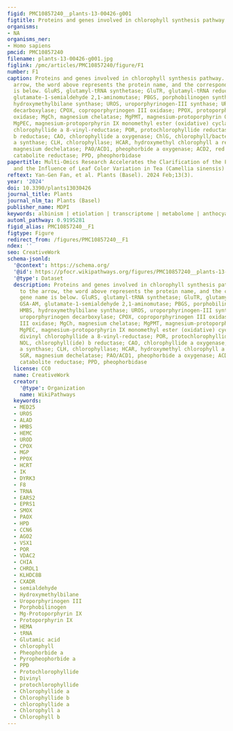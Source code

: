 ```yaml
---
figid: PMC10857240__plants-13-00426-g001
figtitle: Proteins and genes involved in chlorophyll synthesis pathway
organisms:
- NA
organisms_ner:
- Homo sapiens
pmcid: PMC10857240
filename: plants-13-00426-g001.jpg
figlink: /pmc/articles/PMC10857240/figure/F1
number: F1
caption: Proteins and genes involved in chlorophyll synthesis pathway. Next to the
  arrow, the word above represents the protein name, and the corresponding gene name
  is below. GluRS, glutamyl-tRNA synthetase; GluTR, glutamyl-tRNA reductase; GSA-AM,
  glutamate-1-semialdehyde 2,1-aminomutase; PBGS, porphobilinogen synthase; HMBS,
  hydroxymethylbilane synthase; UROS, uroporphyrinogen-III synthase; UROD, uroporphyrinogen
  decarboxylase; CPOX, coproporphyrinogen III oxidase; PPOX, protoporphyrinogen III
  oxidase; MgCh, magnesium chelatase; MgPMT, magnesium-protoporphyrin O-methyltransferase;
  MgPEC, magnesium-protoporphyrin IX monomethyl ester (oxidative) cyclase; DVR, divinyl
  chlorophyllide a 8-vinyl-reductase; POR, protochlorophyllide reductase; NOL, chlorophyll(ide)
  b reductase; CAO, chlorophyllide a oxygenase; ChlG, chlorophyll/bacteriochlorophyll
  a synthase; CLH, chlorophyllase; HCAR, hydroxymethyl chlorophyll a reductase; SGR,
  magnesium dechelatase; PAO/ACD1, pheophorbide a oxygenase; ACD2, red chlorophyll
  catabolite reductase; PPD, pheophorbidase
papertitle: Multi-Omics Research Accelerates the Clarification of the Formation Mechanism
  and the Influence of Leaf Color Variation in Tea (Camellia sinensis) Plants
reftext: Yan-Gen Fan, et al. Plants (Basel). 2024 Feb;13(3).
year: '2024'
doi: 10.3390/plants13030426
journal_title: Plants
journal_nlm_ta: Plants (Basel)
publisher_name: MDPI
keywords: albinism | etiolation | transcriptome | metabolome | anthocyanin
automl_pathway: 0.9195281
figid_alias: PMC10857240__F1
figtype: Figure
redirect_from: /figures/PMC10857240__F1
ndex: ''
seo: CreativeWork
schema-jsonld:
  '@context': https://schema.org/
  '@id': https://pfocr.wikipathways.org/figures/PMC10857240__plants-13-00426-g001.html
  '@type': Dataset
  description: Proteins and genes involved in chlorophyll synthesis pathway. Next
    to the arrow, the word above represents the protein name, and the corresponding
    gene name is below. GluRS, glutamyl-tRNA synthetase; GluTR, glutamyl-tRNA reductase;
    GSA-AM, glutamate-1-semialdehyde 2,1-aminomutase; PBGS, porphobilinogen synthase;
    HMBS, hydroxymethylbilane synthase; UROS, uroporphyrinogen-III synthase; UROD,
    uroporphyrinogen decarboxylase; CPOX, coproporphyrinogen III oxidase; PPOX, protoporphyrinogen
    III oxidase; MgCh, magnesium chelatase; MgPMT, magnesium-protoporphyrin O-methyltransferase;
    MgPEC, magnesium-protoporphyrin IX monomethyl ester (oxidative) cyclase; DVR,
    divinyl chlorophyllide a 8-vinyl-reductase; POR, protochlorophyllide reductase;
    NOL, chlorophyll(ide) b reductase; CAO, chlorophyllide a oxygenase; ChlG, chlorophyll/bacteriochlorophyll
    a synthase; CLH, chlorophyllase; HCAR, hydroxymethyl chlorophyll a reductase;
    SGR, magnesium dechelatase; PAO/ACD1, pheophorbide a oxygenase; ACD2, red chlorophyll
    catabolite reductase; PPD, pheophorbidase
  license: CC0
  name: CreativeWork
  creator:
    '@type': Organization
    name: WikiPathways
  keywords:
  - MED25
  - UROS
  - ALAD
  - HMBS
  - HEMC
  - UROD
  - CPOX
  - MGP
  - PPOX
  - HCRT
  - IK
  - DYRK3
  - F8
  - TRNA
  - EARS2
  - EPRS1
  - SMOX
  - PAOX
  - HPD
  - CCN6
  - AGO2
  - VSX1
  - POR
  - VDAC2
  - CHIA
  - CHRDL1
  - KLHDC8B
  - CXADR
  - semialdehyde
  - Hydroxymethylbilane
  - Uroporphyrinogen III
  - Porphobilinogen
  - Mg-Protoporphyrin IX
  - Protoporphyrin IX
  - HEMA
  - tRNA
  - Glutamic acid
  - chlorophyll
  - Pheophorbide a
  - Pyropheophorbide a
  - PPD
  - Protochlorophyllide
  - Divinyl
  - protochlorophyllide
  - Chlorophyllide a
  - Chlorophyllide b
  - chlorophyllide a
  - Chlorophyll a
  - Chlorophyll b
---
```

